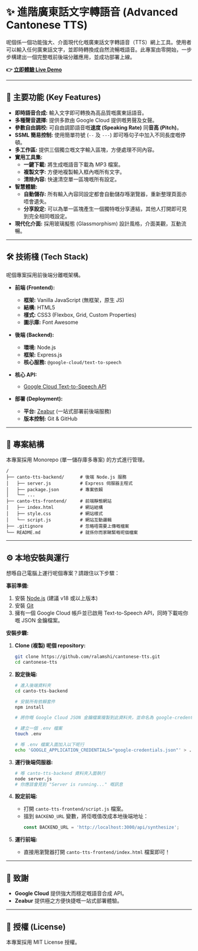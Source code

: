 # ✨ 進階廣東話文字轉語音 (Advanced Cantonese TTS)

呢個係一個功能強大、介面現代化嘅廣東話文字轉語音（TTS）網上工具。使用者可以輸入任何廣東話文字，並即時轉換成自然流暢嘅語音。此專案由零開始，一步步構建出一個完整嘅前後端分離應用，並成功部署上線。

**👉 [立即體驗 Live Demo](https://cantonesetts.zeabur.app/)**


---

## 🚀 主要功能 (Key Features)

*   **即時語音合成:** 輸入文字即可轉換為高品質嘅廣東話語音。
*   **多種聲音選擇:** 提供多款由 Google Cloud 提供嘅男聲及女聲。
*   **參數自由調校:** 可自由調節語音嘅**速度 (Speaking Rate)** 同**音高 (Pitch)**。
*   **SSML 簡易控制:** 使用簡單符號 (`--` 及 `---`) 即可喺句子中加入不同長度嘅停頓。
*   **多工作區:** 提供三個獨立嘅文字輸入區塊，方便處理不同內容。
*   **實用工具集:**
    *   **一鍵下載:** 將生成嘅語音下載為 MP3 檔案。
    *   **複製文字:** 方便地複製輸入框內嘅所有文字。
    *   **清除內容:** 快速清空單一區塊嘅所有設定。
*   **智慧體驗:**
    *   **自動儲存:** 所有輸入內容同設定都會自動儲存喺瀏覽器，重新整理頁面亦唔會遺失。
    *   **分享設定:** 可以為單一區塊產生一個獨特嘅分享連結，其他人打開即可見到完全相同嘅設定。
*   **現代化介面:** 採用玻璃擬態 (Glassmorphism) 設計風格，介面美觀，互動流暢。

---

## 🛠️ 技術棧 (Tech Stack)

呢個專案採用前後端分離嘅架構。

*   **前端 (Frontend):**
    *   **框架:** Vanilla JavaScript (無框架，原生 JS)
    *   **結構:** HTML5
    *   **樣式:** CSS3 (Flexbox, Grid, Custom Properties)
    *   **圖示庫:** Font Awesome

*   **後端 (Backend):**
    *   **環境:** Node.js
    *   **框架:** Express.js
    *   **核心服務:** `@google-cloud/text-to-speech`

*   **核心 API:**
    *   [Google Cloud Text-to-Speech API](https://cloud.google.com/text-to-speech)

*   **部署 (Deployment):**
    *   **平台:** [Zeabur](https://zeabur.com/) (一站式部署前後端服務)
    *   **版本控制:** Git & GitHub

---

## 📁 專案結構

本專案採用 Monorepo (單一儲存庫多專案) 的方式進行管理。

```
/
├── canto-tts-backend/      # 後端 Node.js 服務
│   ├── server.js           # Express 伺服器主程式
│   ├── package.json        # 專案依賴
│   └── ...
├── canto-tts-frontend/     # 前端靜態網站
│   ├── index.html          # 網站結構
│   ├── style.css           # 網站樣式
│   └── script.js           # 網站互動邏輯
├── .gitignore              # 忽略唔需要上傳嘅檔案
└── README.md               # 就係你而家睇緊嘅呢個檔案
```

---

## ⚙️ 本地安裝與運行

想喺自己電腦上運行呢個專案？請跟住以下步驟：

**事前準備:**
1.  安裝 [Node.js](https://nodejs.org/) (建議 v18 或以上版本)
2.  安裝 [Git](https://git-scm.com/)
3.  擁有一個 Google Cloud 帳戶並已啟用 Text-to-Speech API，同時下載咗你嘅 JSON 金鑰檔案。

**安裝步驟:**

1.  **Clone (複製) 呢個 repository:**
    ```bash
    git clone https://github.com/ralamshi/cantonese-tts.git
    cd cantonese-tts
    ```

2.  **設定後端:**
    ```bash
    # 進入後端資料夾
    cd canto-tts-backend

    # 安裝所有依賴套件
    npm install

    # 將你嘅 Google Cloud JSON 金鑰檔案複製到此資料夾，並命名為 google-credentials.json
    
    # 建立一個 .env 檔案
    touch .env

    # 喺 .env 檔案入面加入以下呢行
    echo 'GOOGLE_APPLICATION_CREDENTIALS="google-credentials.json"' > .env
    ```

3.  **運行後端伺服器:**
    ```bash
    # 喺 canto-tts-backend 資料夾入面執行
    node server.js
    # 你應該會見到 "Server is running..." 嘅訊息
    ```

4.  **設定前端:**
    *   打開 `canto-tts-frontend/script.js` 檔案。
    *   搵到 `BACKEND_URL` 變數，將佢嘅值改成本地後端地址：
        ```javascript
        const BACKEND_URL = 'http://localhost:3000/api/synthesize';
        ```

5.  **運行前端:**
    *   直接用瀏覽器打開 `canto-tts-frontend/index.html` 檔案即可！

---

## 🙏 致謝

*   **Google Cloud** 提供強大而穩定嘅語音合成 API。
*   **Zeabur** 提供極之方便快捷嘅一站式部署體驗。

---

## 📜 授權 (License)

本專案採用 MIT License 授權。

